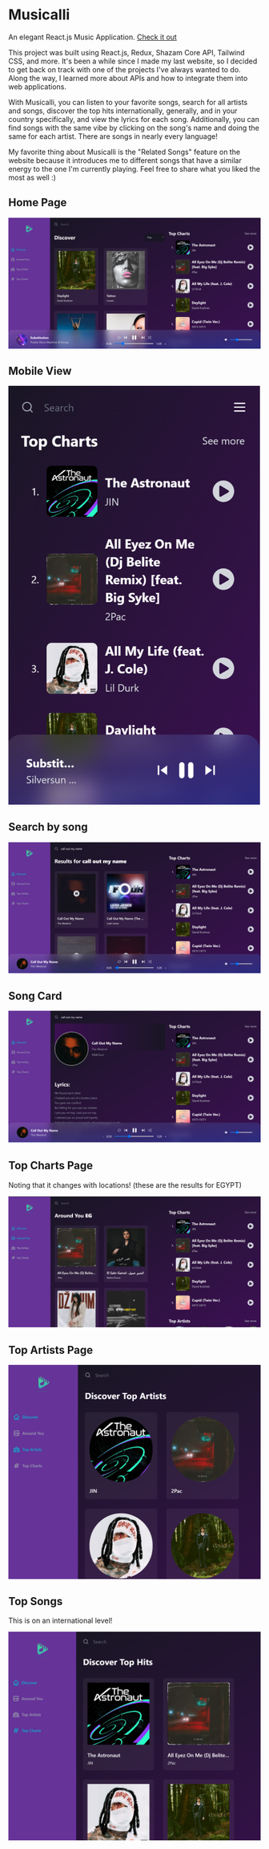 # Musicalli

An elegant React.js Music Application.
[Check it out](https://musicalli.netlify.app/)

This project was built using React.js, Redux, Shazam Core API, Tailwind CSS, and more. It's been a while since I made my last website, so I decided to get back on track with one of the projects I've always wanted to do. Along the way, I learned more about APIs and how to integrate them into web applications.

With Musicalli, you can listen to your favorite songs, search for all artists and songs, discover the top hits internationally, generally, and in your country specifically, and view the lyrics for each song. Additionally, you can find songs with the same vibe by clicking on the song's name and doing the same for each artist. There are songs in nearly every language!

My favorite thing about Musicalli is the "Related Songs" feature on the website because it introduces me to different songs that have a similar energy to the one I'm currently playing. Feel free to share what you liked the most as well :)

## Home Page
![Home](https://github.com/malak-elbanna/Musicalli/blob/main/Screenshots/homePage.png)

## Mobile View
![mobile](https://github.com/malak-elbanna/Musicalli/blob/main/Screenshots/mobileView.png)

## Search by song
![songSearch](https://github.com/malak-elbanna/Musicalli/blob/main/Screenshots/songSearch.png)

## Song Card
![songCard](https://github.com/malak-elbanna/Musicalli/blob/main/Screenshots/songCard.png)

## Top Charts Page
Noting that it changes with locations! (these are the results for EGYPT)

![topHits](https://github.com/malak-elbanna/Musicalli/blob/main/Screenshots/topHits.png)

## Top Artists Page
![topArtists](https://github.com/malak-elbanna/Musicalli/blob/main/Screenshots/topArtists.png)

## Top Songs
This is on an international level!

![topSongs](https://github.com/malak-elbanna/Musicalli/blob/main/Screenshots/topSongs.png)
